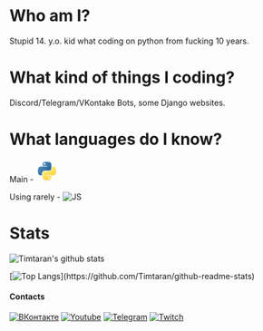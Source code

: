 # Who am I?

Stupid 14. y.o. kid what coding on python from fucking 10 years.

# What kind of things I coding?

Discord/Telegram/VKontake Bots, some Django websites.

# What languages do I know?

Main - <img src="https://raw.githubusercontent.com/devicons/devicon/1119b9f84c0290e0f0b38982099a2bd027a48bf1/icons/python/python-original.svg" width="40" height="40" title="Python"/>

Using rarely - <img src="https://upload.wikimedia.org/wikipedia/commons/thumb/6/6a/JavaScript-logo.png/600px-JavaScript-logo.png" width="40" title="JS"/>

# Stats

![Timtaran's github stats](https://github-readme-stats.vercel.app/api?username=Timtaran&show_icons=true&theme=dark#gh-dark-mode-only&locale=ru) 

[![Top Langs](https://github-readme-stats.vercel.app/api/top-langs/?username=Timtaran&show_icons=true&theme=dark#gh-dark-mode-only&hide_border=true&locale=ru")](https://github.com/Timtaran/github-readme-stats)

#### Contacts

[![ВКонтакте](https://img.shields.io/badge/VKontakte-40304f?style=for-the-badge&logo=vk)](https://vk.com/timtaran_yt)
[![Youtube](https://img.shields.io/badge/Youtube-30384f?style=for-the-badge&logo=youtube&logoColor=fb4747)](https://www.youtube.com/channel/Timtaran)
[![Telegram](https://img.shields.io/badge/Telegram-304f46?style=for-the-badge&logo=telegram)](https://t.me/timtaran)
[![Twitch](https://img.shields.io/badge/twitch-40304f?style=for-the-badge&logo=twitch)](https://twitch.tv/timtaran)
